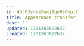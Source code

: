 ```yaml
---
id: 4dc03ydms5u4j1gn9s6ypit
title: Appearance_transfer
desc: ''
updated: 1701263822632
created: 1701263822632
---
```


